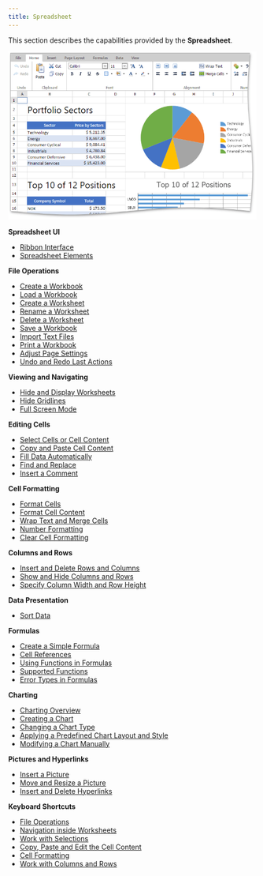 ```yaml
---
title: Spreadsheet
---
```

This section describes the capabilities provided by the **Spreadsheet**.

![EUD_ASPxSpreadsheetMainImage](../images/Img25919.png)

**Spreadsheet UI**
* [Ribbon Interface](../../interface-elements-for-web/articles/spreadsheet/spreadsheet-ui/ribbon-interface.md)
* [Spreadsheet Elements](../../interface-elements-for-web/articles/spreadsheet/spreadsheet-ui/spreadsheet-elements.md)

**File Operations**
* [Create a Workbook](../../interface-elements-for-web/articles/spreadsheet/file-operations/create-a-workbook.md)
* [Load a Workbook](../../interface-elements-for-web/articles/spreadsheet/file-operations/load-a-workbook.md)
* [Create a Worksheet](../../interface-elements-for-web/articles/spreadsheet/file-operations/create-a-worksheet.md)
* [Rename a Worksheet](../../interface-elements-for-web/articles/spreadsheet/file-operations/rename-a-worksheet.md)
* [Delete a Worksheet](../../interface-elements-for-web/articles/spreadsheet/file-operations/delete-a-worksheet.md)
* [Save a Workbook](../../interface-elements-for-web/articles/spreadsheet/file-operations/save-a-workbook.md)
* [Import Text Files](../../interface-elements-for-web/articles/spreadsheet/file-operations/import-text-files.md)
* [Print a Workbook](../../interface-elements-for-web/articles/spreadsheet/file-operations/print-a-workbook.md)
* [Adjust Page Settings](../../interface-elements-for-web/articles/spreadsheet/file-operations/adjust-page-settings.md)
* [Undo and Redo Last Actions](../../interface-elements-for-web/articles/spreadsheet/file-operations/undo-and-redo-last-actions.md)

**Viewing and Navigating**
* [Hide and Display Worksheets](../../interface-elements-for-web/articles/spreadsheet/viewing/hide-and-display-worksheets.md)
* [Hide Gridlines](../../interface-elements-for-web/articles/spreadsheet/viewing/hide-gridlines.md)
* [Full Screen Mode](../../interface-elements-for-web/articles/spreadsheet/viewing/full-screen-mode.md)

**Editing Cells**
* [Select Cells or Cell Content](../../interface-elements-for-web/articles/spreadsheet/editing-cells/select-cells-or-cell-content.md)
* [Copy and Paste Cell Content](../../interface-elements-for-web/articles/spreadsheet/editing-cells/copy-and-paste-cell-content.md)
* [Fill Data Automatically](../../interface-elements-for-web/articles/spreadsheet/editing-cells/fill-data-automatically.md)
* [Find and Replace](../../interface-elements-for-web/articles/spreadsheet/editing-cells/find-and-replace.md)
* [Insert a Comment](../../interface-elements-for-web/articles/spreadsheet/editing-cells/insert-a-comment.md)

**Cell Formatting**
* [Format Cells](../../interface-elements-for-web/articles/spreadsheet/cell-formatting/format-cells.md)
* [Format Cell Content](../../interface-elements-for-web/articles/spreadsheet/cell-formatting/format-cell-content.md)
* [Wrap Text and Merge Cells](../../interface-elements-for-web/articles/spreadsheet/cell-formatting/wrap-text-and-merge-cells.md)
* [Number Formatting](../../interface-elements-for-web/articles/spreadsheet/cell-formatting/number-formatting.md)
* [Clear Cell Formatting](../../interface-elements-for-web/articles/spreadsheet/cell-formatting/clear-cell-formatting.md)

**Columns and Rows**
* [Insert and Delete Rows and Columns](../../interface-elements-for-web/articles/spreadsheet/columns-and-rows/insert-and-delete-rows-and-columns.md)
* [Show and Hide Columns and Rows](../../interface-elements-for-web/articles/spreadsheet/columns-and-rows/show-and-hide-columns-and-rows.md)
* [Specify Column Width and Row Height](../../interface-elements-for-web/articles/spreadsheet/columns-and-rows/specify-column-width-and-row-height.md)

**Data Presentation**
* [Sort Data](../../interface-elements-for-web/articles/spreadsheet/data-presentation/sort-data.md)

**Formulas**
* [Create a Simple Formula](../../interface-elements-for-web/articles/spreadsheet/formulas/create-a-simple-formula.md)
* [Cell References](../../interface-elements-for-web/articles/spreadsheet/formulas/cell-references.md)
* [Using Functions in Formulas ](../../interface-elements-for-web/articles/spreadsheet/formulas/using-functions-in-formulas-.md)
* [Supported Functions](../../interface-elements-for-web/articles/spreadsheet/formulas/supported-functions.md)
* [Error Types in Formulas](../../interface-elements-for-web/articles/spreadsheet/formulas/error-types-in-formulas.md)

**Charting**
* [Charting Overview](../../interface-elements-for-web/articles/spreadsheet/charting/charting-overview.md)
* [Creating a Chart](../../interface-elements-for-web/articles/spreadsheet/charting/creating-a-chart.md)
* [Changing a Chart Type](../../interface-elements-for-web/articles/spreadsheet/charting/changing-a-chart-type.md)
* [Applying a Predefined Chart Layout and Style](../../interface-elements-for-web/articles/spreadsheet/charting/applying-a-predefined-chart-layout-and-style.md)
* [Modifying a Chart Manually](../../interface-elements-for-web/articles/spreadsheet/charting/modifying-a-chart-manually.md)

**Pictures and Hyperlinks**
* [Insert a Picture](../../interface-elements-for-web/articles/spreadsheet/pictures-and-hyperlinks/insert-a-picture.md)
* [Move and Resize a Picture](../../interface-elements-for-web/articles/spreadsheet/pictures-and-hyperlinks/move-and-resize-a-picture.md)
* [Insert and Delete Hyperlinks](../../interface-elements-for-web/articles/spreadsheet/pictures-and-hyperlinks/insert-and-delete-hyperlinks.md)

**Keyboard Shortcuts**
* [File Operations](../../interface-elements-for-web/articles/spreadsheet/keyboard-shortcuts/file-operations.md)
* [Navigation inside Worksheets](../../interface-elements-for-web/articles/spreadsheet/keyboard-shortcuts/navigation-inside-worksheets.md)
* [Work with Selections ](../../interface-elements-for-web/articles/spreadsheet/keyboard-shortcuts/work-with-selections-.md)
* [Copy, Paste and Edit the Cell Content](../../interface-elements-for-web/articles/spreadsheet/keyboard-shortcuts/copy-paste-and-edit-the-cell-content.md)
* [Cell Formatting ](../../interface-elements-for-web/articles/spreadsheet/keyboard-shortcuts/cell-formatting-.md)
* [Work with Columns and Rows](../../interface-elements-for-web/articles/spreadsheet/keyboard-shortcuts/work-with-columns-and-rows.md)